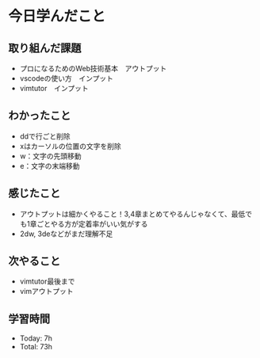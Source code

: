 # 今日学んだこと
## 取り組んだ課題
- プロになるためのWeb技術基本　アウトプット
- vscodeの使い方　インプット
- vimtutor　インプット
## わかったこと
- ddで行ごと削除
- xはカーソルの位置の文字を削除
- w：文字の先頭移動
- e：文字の末端移動
## 感じたこと
- アウトプットは細かくやること！3,4章まとめてやるんじゃなくて、最低でも1章ごとやる方が定着率がいい気がする
- 2dw, 3deなどがまだ理解不足
## 次やること
- vimtutor最後まで
- vimアウトプット
## 学習時間
- Today: 7h
- Total: 73h